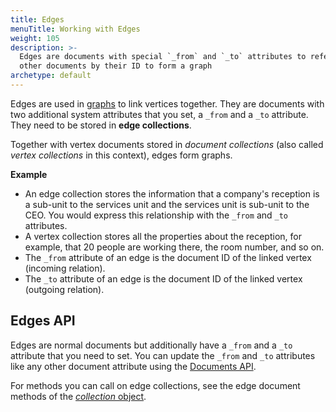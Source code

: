 ```yaml
---
title: Edges
menuTitle: Working with Edges
weight: 105
description: >-
  Edges are documents with special `_from` and `_to` attributes to reference
  other documents by their ID to form a graph
archetype: default
---
```

Edges are used in [graphs](_index.md) to link vertices together.
They are documents with two additional system attributes that you set, a
`_from` and a `_to` attribute. They need to be stored in **edge collections**.

Together with vertex documents stored in _document collections_ (also called
_vertex collections_ in this context), edges form graphs.

**Example**

- An edge collection stores the information that a company's reception is a
  sub-unit to the services unit and the services unit is sub-unit to the
  CEO. You would express this relationship with the `_from` and `_to` attributes.
- A vertex collection stores all the properties about the reception, for example,
  that 20 people are working there, the room number, and so on.
- The `_from` attribute of an edge is the document ID of the linked vertex
  (incoming relation).
- The `_to` attribute of an edge is the document ID of the linked vertex
  (outgoing relation).

## Edges API

Edges are normal documents but additionally have a `_from` and a `_to` attribute
that you need to set.
You can update the `_from` and `_to` attributes like any other document attribute
using the [Documents API](../develop/javascript-api/@arangodb/collection-object.md#documents).

For methods you can call on edge collections, see the edge document methods of
the [_collection_ object](../develop/javascript-api/@arangodb/collection-object.md#edge-documents).
